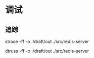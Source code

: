 # 调试

## 追踪

strace -ff -o ./draft/out ./src/redis-server

dtruss -ff -o ./draft/out ./src/redis-server